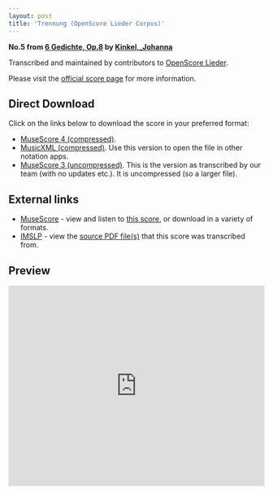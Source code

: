 ```yaml
---
layout: post
title: 'Trennung (OpenScore Lieder Corpus)'
---
```


__No.5 from [6 Gedichte, Op.8](https://fourscoreandmore.org/openscore/lieder/Kinkel%2C_Johanna/6_Gedichte%2C_Op.8/) by [Kinkel,_Johanna](https://fourscoreandmore.org/openscore/lieder/Kinkel%2C_Johanna)__

Transcribed and maintained by contributors to [OpenScore Lieder].

Please visit the [official score page] for more information.

[official score page]: https://musescore.com/openscore-lieder-corpus/scores/6141648
[OpenScore Lieder]: https://musescore.com/openscore-lieder-corpus

## Direct Download

Click on the links below to download the score in your preferred format:
- [MuseScore 4 (compressed)](https://fourscoreandmore.org/openscore/lieder/Kinkel%2C_Johanna/6_Gedichte%2C_Op.8/5_Trennung.mscz).
- [MusicXML (compressed)](https://fourscoreandmore.org/openscore/lieder/Kinkel%2C_Johanna/6_Gedichte%2C_Op.8/5_Trennung.mxl). Use this version to open the file in other notation apps.
- [MuseScore 3 (uncompressed)](https://raw.githubusercontent.com/OpenScore/Lieder/refs/heads/main/scores/Kinkel%2C_Johanna/6_Gedichte%2C_Op.8/5_Trennung/lc6141648.mscx). This is the version as transcribed by our team (with no updates etc.). It is uncompressed (so a larger file).

## External links

- [MuseScore] - view and listen to [this score][MuseScore], or download in a variety of formats.
- [IMSLP] - view the [source PDF file(s)][IMSLP] that this score was transcribed from.

[MuseScore]: https://musescore.com/score/6141648
[IMSLP]: https://imslp.org/wiki/Special:ReverseLookup/618111

## Preview

<iframe width="100%" height="394" src="https://musescore.com/openscore-lieder-corpus/scores/6141648/embed" frameborder="0" allowfullscreen allow="autoplay; fullscreen"></iframe>
